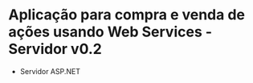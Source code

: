 Aplicação para compra e venda de ações usando Web Services - Servidor v0.2
==========================================================================

* Servidor ASP.NET
